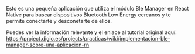 Esto es una pequeña aplicación que utiliza el módulo Ble Manager en React Native para buscar dispositivos Bluetooth Low Energy cercanos y te permite conectarte y desconetarte de ellos.

Puedes ver la información relevante y el enlace al tutorial original aquí: https://project.digio.es/projects/practicas/wiki/implementacion-ble-manager-sobre-una-aplicacion-rn